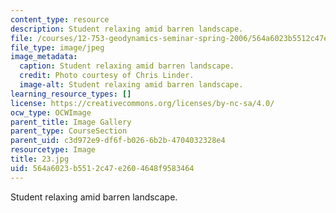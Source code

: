 ```yaml
---
content_type: resource
description: Student relaxing amid barren landscape.
file: /courses/12-753-geodynamics-seminar-spring-2006/564a6023b5512c47e2604648f9583464_23.jpg
file_type: image/jpeg
image_metadata:
  caption: Student relaxing amid barren landscape.
  credit: Photo courtesy of Chris Linder.
  image-alt: Student relaxing amid barren landscape.
learning_resource_types: []
license: https://creativecommons.org/licenses/by-nc-sa/4.0/
ocw_type: OCWImage
parent_title: Image Gallery
parent_type: CourseSection
parent_uid: c3d972e9-df6f-b026-6b2b-4704032328e4
resourcetype: Image
title: 23.jpg
uid: 564a6023-b551-2c47-e260-4648f9583464
---
```

Student relaxing amid barren landscape.